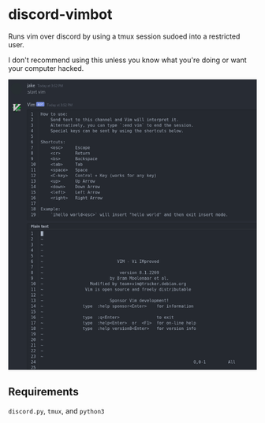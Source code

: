 # discord-vimbot
Runs vim over discord by using a tmux session sudoed into a restricted user.

I don't recommend using this unless you know what you're doing or want your computer hacked.

![screenshot](./screenshot.png)

## Requirements
`discord.py`, `tmux`, and `python3`

